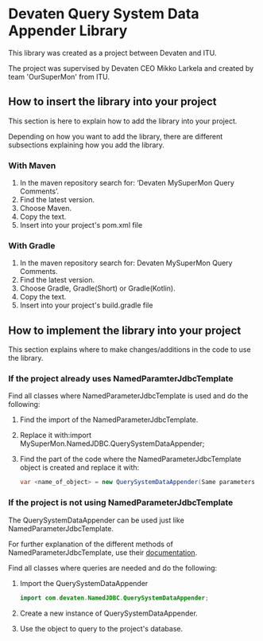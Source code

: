 # **Devaten Query System Data Appender Library**

This library was created as a project between Devaten and ITU.

The project was supervised by Devaten CEO Mikko Larkela and created by team 'OurSuperMon' from ITU.

## **How to insert the library into your project**

This section is here to explain how to add the library into your project.

Depending on how you want to add the library, there are different subsections explaining how you add the library.

### **With Maven**

1. In the maven repository search for: ‘Devaten MySuperMon Query Comments’.
2. Find the latest version.
3. Choose Maven.
4. Copy the text.
5. Insert into your project's pom.xml file

### **With Gradle**

1. In the maven repository search for: Devaten MySuperMon Query Comments.
2. Find the latest version.
3. Choose Gradle, Gradle(Short) or Gradle(Kotlin).
4. Copy the text.
5. Insert into your project's build.gradle file

## **How to implement the library into your project**

This section explains where to make changes/additions in the code to use the library.

### **If the project already uses NamedParamterJdbcTemplate**

Find all classes where NamedParameterJdbcTemplate is used and do the following:

1. Find the import of the NamedParameterJdbcTemplate.
2. Replace it with:import MySuperMon.NamedJDBC.QuerySystemDataAppender;
3. Find the part of the code where the NamedParameterJdbcTemplate object is created and replace it with:
    
    ```java
    var <name_of_object> = new QuerySystemDataAppender(Same parameters as used previously);
    ```
    

### **If the project is not using NamedParameterJdbcTemplate**

The QuerySystemDataAppender can be used just like NamedParameterJdbcTemplate. 

For further explanation of the different methods of NamedParameterJdbcTemplate, use their [documentation](https://docs.spring.io/spring-framework/docs/current/javadoc-api/org/springframework/jdbc/core/namedparam/NamedParameterJdbcTemplate.html).

Find all classes where queries are needed and do the following:

1. Import the QuerySystemDataAppender
    
    ```java
    import com.devaten.NamedJDBC.QuerySystemDataAppender;
    ```
    
2. Create a new instance of QuerySystemDataAppender.
3. Use the object to query to the project's database.
